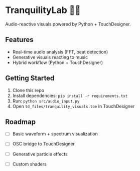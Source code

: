 # TranquilityLab 🌌🎶
Audio-reactive visuals powered by Python + TouchDesigner.

## Features
- Real-time audio analysis (FFT, beat detection)
- Generative visuals reacting to music
- Hybrid workflow (Python + TouchDesigner)

## Getting Started
1. Clone this repo
2. Install dependencies: `pip install -r requirements.txt`
3. Run: `python src/audio_input.py`
4. Open `td_files/tranquility_visuals.toe` in TouchDesigner

## Roadmap
- [ ] Basic waveform + spectrum visualization
- [ ] OSC bridge to TouchDesigner
- [ ] Generative particle effects
- [ ] Custom shaders

